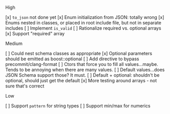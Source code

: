 High

[x] `to_json` not done yet
[x] Enum initialization from JSON: totally wrong
[x] Enums nested in classes, or placed in root include file, but not in separate includes
[ ] Implement `is_valid`
[ ] Rationalize required vs. optional arrays
[x] Support "required" array

Medium

[ ] Could nest schema classes as appropriate
[x] Optional parameters should be emitted as boost::optional<T>
[ ] Add directive to bypass precommit/clang-format
[ ] Ctors that force you to fill all values...maybe. Tends to be annoying when there are many values.
[ ] Default values...does JSON Schema support those? It must.
[ ] Default + optional: shouldn't be optional, should just get the default
[x] More testing around arrays - not sure that's correct

Low

[ ] Support `pattern` for string types
[ ] Support min/max for numerics

